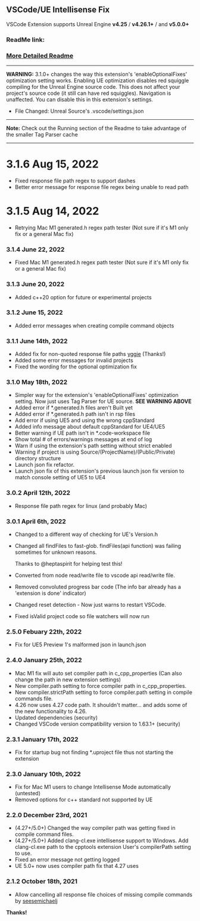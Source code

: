 ## VSCode/UE Intellisense Fix

VSCode Extension supports Unreal Engine **v4.25** / **v4.26.1+** / and **v5.0.0+**

### ReadMe link:

### [More Detailed Readme](https://gist.github.com/boocs/f63a4878156295b6e854cac68672f305)

---
**WARNING:**
  3.1.0+ changes the way this extension's 'enableOptionalFixes' optimization setting works.
  Enabling UE optimization disables red squiggle compiling for the Unreal Engine source code.
  This does not affect your project's source code (it still can have red squiggles).
  Navigation is unaffected.
  You can disable this in this extension's settings.
- File Changed: Unreal Source's .vscode/settings.json

---
**Note:** Check out the Running section of the Readme to take advantage of the smaller Tag Parser cache

---
# 3.1.6 Aug 15, 2022
- Fixed response file path regex to support dashes
- Better error message for response file regex being unable to read path

# 3.1.5 Aug 14, 2022
- Retrying Mac M1 generated.h regex path tester (Not sure if it's M1 only fix or a general Mac fix)

### 3.1.4 June 22, 2022
- Fixed Mac M1 generated.h regex path tester (Not sure if it's M1 only fix or a general Mac fix)

### 3.1.3 June 20, 2022
- Added c++20 option for future or experimental projects

### 3.1.2 June 15, 2022
- Added error messages when creating compile command objects

### 3.1.1 June 14th, 2022
- Added fix for non-quoted response file paths [yggie](https://github.com/yggie) (Thanks!)
- Added some error messages for invalid projects
- Fixed the wording for the optional optimization fix

### 3.1.0 May 18th, 2022
- Simpler way for the extension's 'enableOptionalFixes' optimization setting. Now just uses Tag Parser for UE source. **SEE WARNING ABOVE**
- Added error if *.generated.h files aren't Built yet
- Added error if *.generated.h path isn't in rsp files
- Add error if using UE5 and using the wrong cppStandard
- Added info message about default cppStandard for UE4/UE5
- Better warning if UE path isn't in *.code-workspace file
- Show total # of errors/warnings messages at end of log
- Warn if using the extension's path setting without strict enabled
- Warning if project is using Source/(ProjectName)/(Public/Private) directory structure
- Launch json fix refactor.
- Launch json fix of this extension's previous launch json fix version to match console setting of UE5 to UE4

### 3.0.2 April 12th, 2022
- Response file path regex for linux (and probably Mac)

### 3.0.1 April 6th, 2022 
- Changed to a different way of checking for UE's Version.h
- Changed all findFiles to fast-glob. findFiles(api function) was failing sometimes for unknown reasons.

  Thanks to @heptaspirit for helping test this!
- Converted from node read/write file to vscode api read/write file.
- Removed convoluted progress bar code (The info bar already has a 'extension is done' indicator)
- Changed reset detection - Now just warns to restart VSCode.
- Fixed isValid project code so file watchers will now run

### 2.5.0 Febuary 22th, 2022
- Fix for UE5 Preview 1's malformed json in launch.json

### 2.4.0 January 25th, 2022

- Mac M1 fix will auto set compiler path in c_cpp_properties (Can also change the path in new extension settings)
- New compiler.path setting to force compiler path in c_cpp_properties.
- New compiler.strictPath setting to force compiler.path setting in compile commands file.
- 4.26 now uses 4.27 code path. It shouldn't matter... and adds some of the new functionality to 4.26.
- Updated dependencies (security)
- Changed VSCode version compatibility version to 1.63.1+ (security)

### 2.3.1 January 17th, 2022
- Fix for startup bug not finding *.uproject file thus not starting the extension

### 2.3.0 January 10th, 2022
- Fix for Mac M1 users to change Intellisense Mode automatically (untested)
- Removed options for c++ standard not supported by UE

### 2.2.0 December 23rd, 2021
- (4.27+/5.0+) Changed the way compiler path was getting fixed in compile command files.
- (4.27+/5.0+) Added clang-cl.exe intellisense support to Windows. Add clang-cl.exe path to the cpptools extension User's compilerPath setting to use. 
- Fixed an error message not getting logged
- UE 5.0+ now uses compiler path fix that 4.27 uses

### 2.1.2 October 18th, 2021
- Allow cancelling all response file choices of missing compile commands  by [seesemichaelj](https://github.com/seesemichaelj)

**Thanks!**
